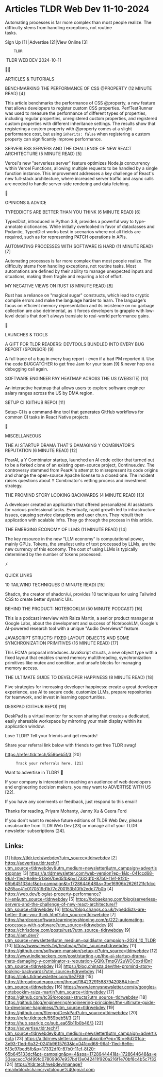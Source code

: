 # Articles TLDR Web Dev 11-10-2024

Automating processes is far more complex than most people realize. The
difficulty stems from handling exceptions, not routine
tasks. ‌ ‌ ‌ ‌ ‌ ‌ ‌ ‌ ‌ ‌ ‌ ‌ ‌ ‌ ‌ ‌ ‌ ‌ ‌ ‌ ‌ ‌ ‌ ‌ ‌ ‌  ‌ ‌ ‌ ‌ ‌ ‌ ‌ ‌ ‌ ‌ ‌ ‌ ‌ ‌ ‌ ‌ ‌ ‌ ‌ ‌ ‌ ‌ ‌ ‌ ‌ ‌ 


 Sign Up [1] |Advertise [2]|View Online [3] 

		TLDR 

 TLDR WEB DEV 2024-10-11

🧑‍💻 

ARTICLES & TUTORIALS

 BENCHMARKING THE PERFORMANCE OF CSS @PROPERTY (12 MINUTE READ) [4] 

 This article benchmarks the performance of CSS @property, a new
feature that allows developers to register custom CSS properties.
PerfTestRunner was used to measure the performance of different types
of properties, including regular properties, unregistered custom
properties, and registered custom properties with different
inheritance settings. The results show that registering a custom
property with @property comes at a slight performance cost, but using
`inherits: false` when registering a custom property can significantly
improve performance. 

 SERVERLESS SERVERS AND THE CHALLENGE OF NEW REACT ARCHITECTURE (5
MINUTE READ) [5] 

 Vercel's new "serverless server" feature optimizes Node.js
concurrency within Vercel Functions, allowing multiple requests to be
handled by a single function instance. This improvement addresses a
key challenge of React's new full-stack architecture, where increased
server traffic and async calls are needed to handle server-side
rendering and data fetching. 

🧠 

OPINIONS & ADVICE

 TYPEDDICTS ARE BETTER THAN YOU THINK (6 MINUTE READ) [6] 

 TypedDict, introduced in Python 3.8, provides a powerful way to
type-annotate dictionaries. While initially overlooked in favor of
dataclasses and Pydantic, TypedDict works best in scenarios where not
all fields are required, such as for representing PATCH operations in
APIs. 

 AUTOMATING PROCESSES WITH SOFTWARE IS HARD (11 MINUTE READ) [7] 

 Automating processes is far more complex than most people realize.
The difficulty stems from handling exceptions, not routine tasks. Most
automations are defined by their ability to manage unexpected inputs
and situations, making them fragile and requiring a lot of effort. 

 MY NEGATIVE VIEWS ON RUST (8 MINUTE READ) [8] 

 Rust has a reliance on "magical sugar" constructs, which lead to
cryptic compile errors and make the language harder to learn. The
language's focus on efficient memory representation and its insistence
on no garbage collection are also detrimental, as it forces developers
to grapple with low-level details that don't always translate to
real-world performance gains. 

🚀 

LAUNCHES & TOOLS

 A GIFT FOR TLDR READERS: DEVTOOLS BUNDLED INTO EVERY BUG REPORT
(SPONSOR) [9] 

 A full trace of a bug in every bug report - even if a bad PM reported
it. Use the code BUGCATCHER to get free Jam for your team [9] & never
hop on a debugging call again. 

 SOFTWARE ENGINEER PAY HEATMAP ACROSS THE US (WEBSITE) [10] 

 An interactive heatmap that allows users to explore software engineer
salary ranges across the US by DMA region. 

 SETUP CI (GITHUB REPO) [11] 

 Setup-CI is a command-line tool that generates GitHub workflows for
common CI tasks in React Native projects. 

🎁 

MISCELLANEOUS

 THE AI STARTUP DRAMA THAT'S DAMAGING Y COMBINATOR'S REPUTATION (6
MINUTE READ) [12] 

 PearAI, a Y Combinator startup, launched an AI code editor that
turned out to be a forked clone of an existing open-source project,
Continue.dev. The controversy stemmed from PearAI's attempt to
misrepresent its code origins and change the open-source Apache
license to a closed one. The incident raises questions about Y
Combinator's vetting process and investment strategy. 

 THE PROMIND STORY LOOKING BACKWARDS (4 MINUTE READ) [13] 

 A developer created an application that offered personalized AI
assistants for various professional tasks. Eventually, rapid growth
led to infrastructure issues, causing service disruptions and user
churn. They rebuilt their application with scalable infra. They go
through the process in this article. 

 THE EMERGING ECONOMY OF LLMS (11 MINUTE READ) [14] 

 The key resource in the new "LLM economy” is computational power,
mainly GPUs. Tokens, the smallest units of text processed by LLMs, are
the new currency of this economy. The cost of using LLMs is typically
determined by the number of tokens processed. 

⚡ 

QUICK LINKS

 10 TAILWIND TECHNIQUES (1 MINUTE READ) [15] 

 Shadcn, the creator of shadcn/ui, provides 10 techniques for using
Tailwind CSS to create better dynamic UIs. 

 BEHIND THE PRODUCT: NOTEBOOKLM (50 MINUTE PODCAST) [16] 

 This is a podcast interview with Raiza Martin, a senior product
manager at Google Labs, about the development and success of
NotebookLM, Google's AI-powered research tool with a unique "Audio
Overviews" feature. 

 JAVASCRIPT STRUCTS: FIXED LAYOUT OBJECTS AND SOME SYNCHRONIZATION
PRIMITIVES (16 MINUTE READ) [17] 

 This ECMA proposal introduces JavaScript structs, a new object type
with a fixed layout that enables shared memory multithreading,
synchronization primitives like mutex and condition, and unsafe blocks
for managing memory access. 

 THE ULTIMATE GUIDE TO DEVELOPER HAPPINESS (8 MINUTE READ) [18] 

 Five strategies for increasing developer happiness: create a great
developer experience, use AI to secure code, customize LLMs, prepare
repositories for teamwork, and invest in learning opportunities. 

 DESKPAD (GITHUB REPO) [19] 

 DeskPad is a virtual monitor for screen sharing that creates a
dedicated, easily shareable workspace by mirroring your main display
within its application window. 

Love TLDR? Tell your friends and get rewards!

 Share your referral link below with friends to get free TLDR swag! 

 https://refer.tldr.tech/559beb5f/3 [20] 

		 Track your referrals here. [21] 

Want to advertise in TLDR? 📰

 If your company is interested in reaching an audience of web
developers and engineering decision makers, you may want to ADVERTISE
WITH US [22]. 

 If you have any comments or feedback, just respond to this email! 

Thanks for reading, 
Priyam Mohanty, Jenny Xu & Ceora Ford 

If you don't want to receive future editions of TLDR Web Dev, please
unsubscribe from TLDR Web Dev [23] or manage all of your TLDR
newsletter subscriptions [24]. 

 

Links:
------
[1] https://tldr.tech/webdev?utm_source=tldrwebdev
[2] https://advertise.tldr.tech/?utm_source=tldrwebdev&utm_medium=newsletter&utm_campaign=advertisetopnav
[3] https://a.tldrnewsletter.com/web-version?ep=1&lc=041ccd68-96a1-11ed-8e9e-513e97bed5fb&p=17332df0-87b0-11ef-8f20-65b645133dcf&pt=campaign&t=1728644648&s=3be16906b2626121fc1dccb265ac41c0170519d1b77c200153b10fb2edc77b0b
[4] https://web.dev/blog/at-property-performance?hl=en&utm_source=tldrwebdev
[5] https://bobaekang.com/blog/serverless-servers-and-the-challenge-of-new-react-architecture/?utm_source=tldrwebdev
[6] https://blog.changs.co.uk/typeddicts-are-better-than-you-think.html?utm_source=tldrwebdev
[7] https://hardcoresoftware.learningbyshipping.com/p/222-automating-processes-with-software?utm_source=tldrwebdev
[8] https://chrisdone.com/posts/rust/?utm_source=tldrwebdev
[9] https://jam.dev/?utm_source=newsletter&utm_medium=paid&utm_campaign=2024_10_TLDR
[10] https://www.levels.fyi/heatmap/?utm_source=tldrwebdev
[11] https://github.com/software-mansion/setup-ci?utm_source=tldrwebdev
[12] https://www.indiehackers.com/post/starting-up/the-ai-startup-drama-thats-damaging-y-combinator-s-reputation-GQKuTmpGV2uWOCoxtHBn?utm_source=tldrwebdev
[13] https://blog.chinaza.dev/the-promind-story-looking-backwards?utm_source=tldrwebdev
[14] https://links.tldrnewsletter.com/SeZF89
[15] https://threadreaderapp.com/thread/1842329158879420864.html?utm_source=tldrwebdev
[16] https://www.lennysnewsletter.com/p/googles-notebooklm-raiza-martin?utm_source=tldrwebdev
[17] https://github.com/tc39/proposal-structs?utm_source=tldrwebdev
[18] https://github.blog/engineering/engineering-principles/the-ultimate-guide-to-developer-happiness/?utm_source=tldrwebdev
[19] https://github.com/Stengo/DeskPad?utm_source=tldrwebdev
[20] https://refer.tldr.tech/559beb5f/3
[21] https://hub.sparklp.co/sub_ea65b11b0b46/3
[22] https://advertise.tldr.tech/?utm_source=tldrwebdev&utm_medium=newsletter&utm_campaign=advertisecta
[23] https://a.tldrnewsletter.com/unsubscribe?ep=1&l=e8d201ca-3e93-11ed-9a32-0241b9615763&lc=041ccd68-96a1-11ed-8e9e-513e97bed5fb&p=17332df0-87b0-11ef-8f20-65b645133dcf&pt=campaign&pv=4&spa=1728644441&t=1728644648&s=e33eacecc7d499fc07809967e937bd13e042411f920a216f1e70bf8c4b5c7f32
[24] https://tldr.tech/webdev/manage?email=blockchaincryptologue%40gmail.com